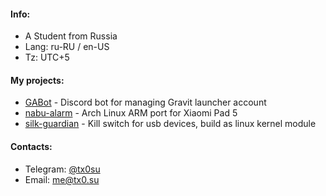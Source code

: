 #### Info:
- A Student from Russia
- Lang: ru-RU / en-US
- Tz: UTC+5

#### My projects:
- [GABot](https://github.com/timoxa0/GABot) - Discord bot for managing Gravit launcher account
- [nabu-alarm](https://github.com/nabu-alarm) - Arch Linux ARM port for Xiaomi Pad 5
- [silk-guardian](https://github.com/timoxa0/silk-guardian) - Kill switch for usb devices, build as linux kernel module

#### Contacts:
- Telegram: [@tx0su](https://tg.tx0.su)
- Email: [me@tx0.su](mailto:me@tx0.su)
